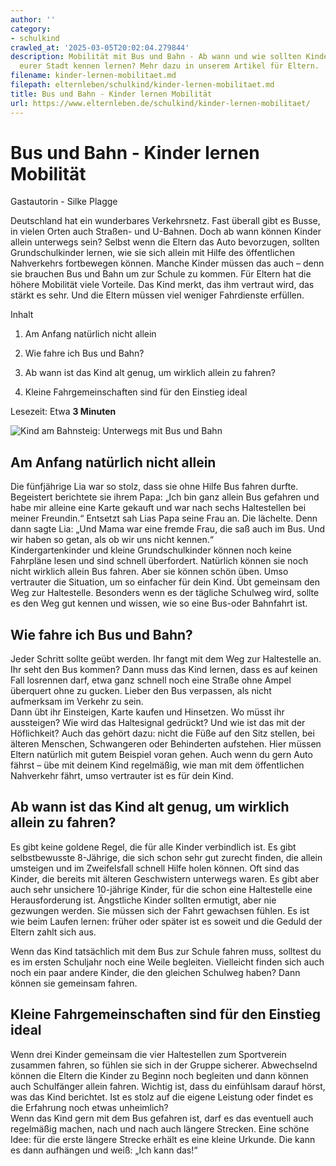 ```yaml
---
author: ''
category:
- schulkind
crawled_at: '2025-03-05T20:02:04.279844'
description: Mobilität mit Bus und Bahn - Ab wann und wie sollten Kindern das Verkehrsnetz
  eurer Stadt kennen lernen? Mehr dazu in unserem Artikel für Eltern.
filename: kinder-lernen-mobilitaet.md
filepath: elternleben/schulkind/kinder-lernen-mobilitaet.md
title: Bus und Bahn - Kinder lernen Mobilität
url: https://www.elternleben.de/schulkind/kinder-lernen-mobilitaet/
---
```


#  Bus und Bahn - Kinder lernen Mobilität

Gastautorin - Silke Plagge

Deutschland hat ein wunderbares Verkehrsnetz. Fast überall gibt es Busse, in
vielen Orten auch Straßen- und U-Bahnen. Doch ab wann können Kinder allein
unterwegs sein? Selbst wenn die Eltern das Auto bevorzugen, sollten
Grundschulkinder lernen, wie sie sich allein mit Hilfe des öffentlichen
Nahverkehrs fortbewegen können. Manche Kinder müssen das auch – denn sie
brauchen Bus und Bahn um zur Schule zu kommen. Für Eltern hat die höhere
Mobilität viele Vorteile. Das Kind merkt, das ihm vertraut wird, das stärkt es
sehr. Und die Eltern müssen viel weniger Fahrdienste erfüllen.

Inhalt

1. Am Anfang natürlich nicht allein

2. Wie fahre ich Bus und Bahn?

3. Ab wann ist das Kind alt genug, um wirklich allein zu fahren?

4. Kleine Fahrgemeinschaften sind für den Einstieg ideal

Lesezeit: Etwa **3 Minuten**

![Kind am Bahnsteig: Unterwegs mit Bus und
Bahn](/fileadmin/_processed_/2/9/csm_Artikel_Mobilitaet_mit_Bus_und_Bahn_cf48a1344b.jpg)

##  Am Anfang natürlich nicht allein

Die fünfjährige Lia war so stolz, dass sie ohne Hilfe Bus fahren durfte.
Begeistert berichtete sie ihrem Papa: „Ich bin ganz allein Bus gefahren und
habe mir alleine eine Karte gekauft und war nach sechs Haltestellen bei meiner
Freundin.“ Entsetzt sah Lias Papa seine Frau an. Die lächelte. Denn dann sagte
Lia: „Und Mama war eine fremde Frau, die saß auch im Bus. Und wir haben so
getan, als ob wir uns nicht kennen.“  
Kindergartenkinder und kleine Grundschulkinder können noch keine Fahrpläne
lesen und sind schnell überfordert. Natürlich können sie noch nicht wirklich
allein Bus fahren. Aber sie können schön üben. Umso vertrauter die Situation,
um so einfacher für dein Kind. Übt gemeinsam den Weg zur Haltestelle.
Besonders wenn es der tägliche Schulweg wird, sollte es den Weg gut kennen und
wissen, wie so eine Bus-oder Bahnfahrt ist.

##  Wie fahre ich Bus und Bahn?

Jeder Schritt sollte geübt werden. Ihr fangt mit dem Weg zur Haltestelle an.
Ihr seht den Bus kommen? Dann muss das Kind lernen, dass es auf keinen Fall
losrennen darf, etwa ganz schnell noch eine Straße ohne Ampel überquert ohne
zu gucken. Lieber den Bus verpassen, als nicht aufmerksam im Verkehr zu sein.  
Dann übt ihr Einsteigen, Karte kaufen und Hinsetzen. Wo müsst ihr aussteigen?
Wie wird das Haltesignal gedrückt? Und wie ist das mit der Höflichkeit? Auch
das gehört dazu: nicht die Füße auf den Sitz stellen, bei älteren Menschen,
Schwangeren oder Behinderten aufstehen. Hier müssen Eltern natürlich mit gutem
Beispiel voran gehen. Auch wenn du gern Auto fährst – übe mit deinem Kind
regelmäßig, wie man mit dem öffentlichen Nahverkehr fährt, umso vertrauter ist
es für dein Kind.

##  Ab wann ist das Kind alt genug, um wirklich allein zu fahren?

Es gibt keine goldene Regel, die für alle Kinder verbindlich ist. Es gibt
selbstbewusste 8-Jährige, die sich schon sehr gut zurecht finden, die allein
umsteigen und im Zweifelsfall schnell Hilfe holen können. Oft sind das Kinder,
die bereits mit älteren Geschwistern unterwegs waren. Es gibt aber auch sehr
unsichere 10-jährige Kinder, für die schon eine Haltestelle eine
Herausforderung ist. Ängstliche Kinder sollten ermutigt, aber nie gezwungen
werden. Sie müssen sich der Fahrt gewachsen fühlen. Es ist wie beim Laufen
lernen: früher oder später ist es soweit und die Geduld der Eltern zahlt sich
aus.  
  
Wenn das Kind tatsächlich mit dem Bus zur Schule fahren muss, solltest du es
im ersten Schuljahr noch eine Weile begleiten. Vielleicht finden sich auch
noch ein paar andere Kinder, die den gleichen Schulweg haben? Dann können sie
gemeinsam fahren.

##  Kleine Fahrgemeinschaften sind für den Einstieg ideal

Wenn drei Kinder gemeinsam die vier Haltestellen zum Sportverein zusammen
fahren, so fühlen sie sich in der Gruppe sicherer. Abwechselnd können die
Eltern die Kinder zu Beginn noch begleiten und dann können auch Schulfänger
allein fahren. Wichtig ist, dass du einfühlsam darauf hörst, was das Kind
berichtet. Ist es stolz auf die eigene Leistung oder findet es die Erfahrung
noch etwas unheimlich?  
Wenn das Kind gern mit dem Bus gefahren ist, darf es das eventuell auch
regelmäßig machen, nach und nach auch längere Strecken. Eine schöne Idee: für
die erste längere Strecke erhält es eine kleine Urkunde. Die kann es dann
aufhängen und weiß: „Ich kann das!“

